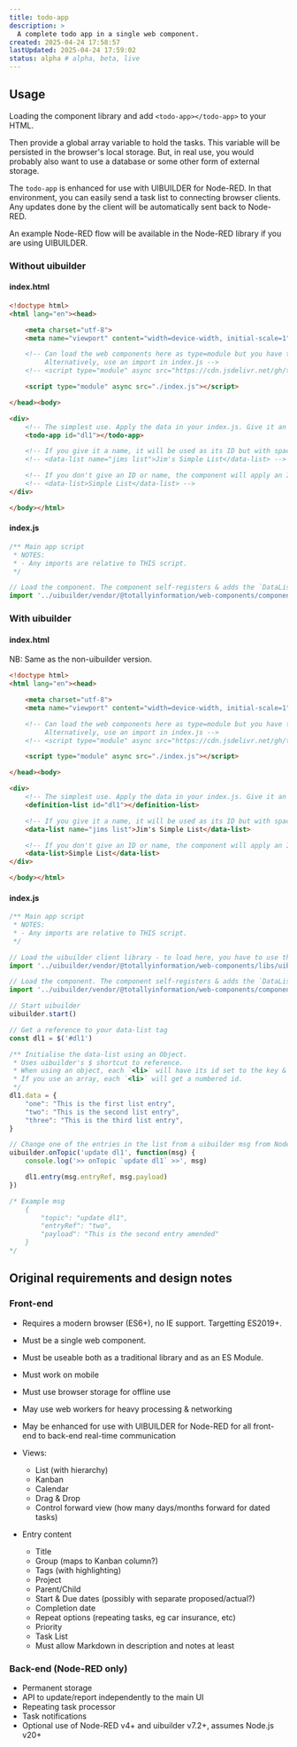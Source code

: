 ```yaml
---
title: todo-app
description: >
  A complete todo app in a single web component.
created: 2025-04-24 17:58:57
lastUpdated: 2025-04-24 17:59:02
status: alpha # alpha, beta, live
---
```


## Usage

Loading the component library and add <code>&lt;todo-app>&lt;/todo-app></code> to your HTML. 

Then provide a global array variable to hold the tasks. This variable will be persisted in the browser's local storage. But, in real use, you would probably also want to use a database or some other form of external storage.

The `todo-app` is enhanced for use with UIBUILDER for Node-RED. In that environment, you can easily send a task list to connecting browser clients. Any updates done by the client will be automatically sent back to Node-RED.

An example Node-RED flow will be available in the Node-RED library if you are using UIBUILDER.

### Without uibuilder

#### index.html

```html
<!doctype html>
<html lang="en"><head>

    <meta charset="utf-8">
    <meta name="viewport" content="width=device-width, initial-scale=1">

    <!-- Can load the web components here as type=module but you have to load everything in the right order.
         Alternatively, use an import in index.js -->
    <!-- <script type="module" async src="https://cdn.jsdelivr.net/gh/totallyinformation/web-components@main/components/button-send.js"></script> -->

    <script type="module" async src="./index.js"></script> 

</head><body>

<div>
    <!-- The simplest use. Apply the data in your index.js. Give it an ID to make it easier to reference. -->
    <todo-app id="dl1"></todo-app>

    <!-- If you give it a name, it will be used as its ID but with spaces replace with underscores. -->
    <!-- <data-list name="jims list">Jim's Simple List</data-list> -->

    <!-- If you don't give an ID or name, the component will apply an ID for you. -->
    <!-- <data-list>Simple List</data-list> -->
</div>

</body></html>
```

#### index.js

```js
/** Main app script
 * NOTES: 
 * - Any imports are relative to THIS script.
 */

// Load the component. The component self-registers & adds the `DataList` object to the `window` global.
import '../uibuilder/vendor/@totallyinformation/web-components/components/todo-app.js'


```

### With uibuilder

#### index.html

NB: Same as the non-uibuilder version.

```html
<!doctype html>
<html lang="en"><head>

    <meta charset="utf-8">
    <meta name="viewport" content="width=device-width, initial-scale=1">

    <!-- Can load the web components here as type=module but you have to load everything in the right order.
         Alternatively, use an import in index.js -->
    <!-- <script type="module" async src="https://cdn.jsdelivr.net/gh/totallyinformation/web-components@main/components/button-send.js"></script> -->

    <script type="module" async src="./index.js"></script> 

</head><body>

<div>
    <!-- The simplest use. Apply the data in your index.js. Give it an ID to make it easier to reference. -->
    <definition-list id="dl1"></definition-list>

    <!-- If you give it a name, it will be used as its ID but with spaces replace with underscores. -->
    <data-list name="jims list">Jim's Simple List</data-list>

    <!-- If you don't give an ID or name, the component will apply an ID for you. -->
    <data-list>Simple List</data-list>
</div>

</body></html>
```

#### index.js

```js
/** Main app script
 * NOTES: 
 * - Any imports are relative to THIS script.
 */

// Load the uibuilder client library - to load here, you have to use the module version.
import '../uibuilder/vendor/@totallyinformation/web-components/libs/uibuilder.module.js'  // Does NOT LOAD any exports

// Load the component. The component self-registers & adds the `DataList` object to the `window` global.
import '../uibuilder/vendor/@totallyinformation/web-components/components/data-list.js'

// Start uibuilder
uibuilder.start()

// Get a reference to your data-list tag
const dl1 = $('#dl1')

/** Initialise the data-list using an Object.
 * Uses uibuilder's $ shortcut to reference.
 * When using an object, each `<li>` will have its id set to the key & the slot text to the value.
 * If you use an array, each `<li>` will get a numbered id.
 */
dl1.data = {
    "one": "This is the first list entry",
    "two": "This is the second list entry",
    "three": "This is the third list entry",
}

// Change one of the entries in the list from a uibuilder msg from Node-RED
uibuilder.onTopic('update dl1', function(msg) {
    console.log('>> onTopic `update dl1` >>', msg)

    dl1.entry(msg.entryRef, msg.payload)
})

/* Example msg
    {
        "topic": "update dl1",
        "entryRef": "two",
        "payload": "This is the second entry amended"
    }
*/
```

## Original requirements and design notes

### Front-end

* Requires a modern browser (ES6+), no IE support. Targetting ES2019+.
* Must be a single web component.
* Must be useable both as a traditional library and as an ES Module.
* Must work on mobile
* Must use browser storage for offline use
* May use web workers for heavy processing & networking
* May be enhanced for use with UIBUILDER for Node-RED for all front-end to back-end real-time communication
* Views:

    * List (with hierarchy)
    * Kanban
    * Calendar
    * Drag & Drop
    * Control forward view (how many days/months forward for dated tasks)

* Entry content

    * Title
    * Group (maps to Kanban column?)
    * Tags (with highlighting)
    * Project
    * Parent/Child
    * Start & Due dates (possibly with separate proposed/actual?)
    * Completion date
    * Repeat options (repeating tasks, eg car insurance, etc)
    * Priority
    * Task List
    * Must allow Markdown in description and notes at least

### Back-end (Node-RED only)

* Permanent storage
* API to update/report independently to the main UI
* Repeating task processor
* Task notifications
* Optional use of Node-RED v4+ and uibuilder v7.2+, assumes Node.js v20+
